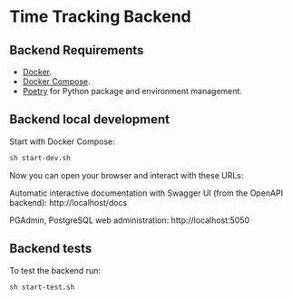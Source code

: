 # Time Tracking Backend

## Backend Requirements

* [Docker](https://www.docker.com/).
* [Docker Compose](https://docs.docker.com/compose/install/).
* [Poetry](https://python-poetry.org/) for Python package and environment management.

## Backend local development

Start with Docker Compose:

```bash
sh start-dev.sh
```

Now you can open your browser and interact with these URLs:

Automatic interactive documentation with Swagger UI (from the OpenAPI backend): http://localhost/docs

PGAdmin, PostgreSQL web administration: http://localhost:5050

## Backend tests

To test the backend run:

```bash
sh start-test.sh
```